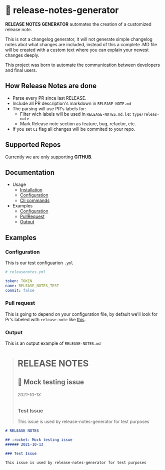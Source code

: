 # 🚀 release-notes-generator

**RELEASE NOTES GENERATOR** automates the creation of a customized release note.

This is not a changelog generator, it will not generate simple changelog notes abot what changes
are included, instead of this a complete .MD file will be created with a custom text where you can
explain your newest changes deeply.

This project was born to automate the communication between developers and final users.


## How Release Notes are done

- Parse every PR since last RELEASE.
- Include all PR description's markdown in `RELEASE-NOTE.md`
- The parsing will use PR's labels for:
	- Filter wich labels will be used in `RELEASE-NOTES.md`. i.e: `type/releas-note`
	- Mark Release note section as feature, bug, refactor, etc.
- If you set `CI` flag all changes will be commited to your repo.


## Supported Repos

Currently we are only supporting **GITHUB**.

## Documentation

- Usage
	- [Installation](#installation)
	- [Configuration](#configuration)
	- [Cli commands](#cli)
- Examples
	- [Configuration](#configExample)
	- [PullRequest](#pullRequest)
	- [Output]("#output")


## Examples

### Configuration

This is our test configuarion `.yml`

```yml
# releasenotes.yml

token: TOKEN
name: RELEASE_NOTES_TEST
commit: false

```

### Pull request

This is going to depend on your configuration file, by default we'll look for Pr's labeled with `release-note` like [this](https://github.com/adrianiy/release-notes-generator/pull/12).

### Output

This is an output example of `RELEASE-NOTES.md`

> # RELEASE NOTES
>
> ## :rocket: Mock testing issue 
> ###### 2021-10-13
>
> ### Test Issue
>
> This issue is used by release-notes-generator for test purposes

```markdown
# RELEASE NOTES

## :rocket: Mock testing issue 
###### 2021-10-13

### Test Issue

This issue is used by release-notes-generator for test purposes
```
